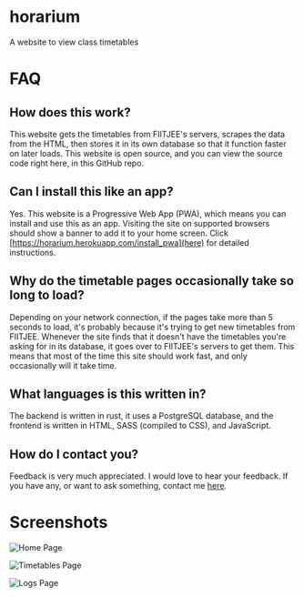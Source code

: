 # horarium
A website to view class timetables

# FAQ

## How does this work?

This website gets the timetables from FIITJEE's servers, scrapes the data from the HTML, then stores it in its own database so that it function faster on later loads. This website is open source, and you can view the source code right here, in this GitHub repo.

## Can I install this like an app?

Yes. This website is a Progressive Web App (PWA), which means you can install and use this as an app. Visiting the site on supported browsers should show a banner to add it to your home screen. Click [https://horarium.herokuapp.com/install_pwa](here) for detailed instructions.

## Why do the timetable pages occasionally take so long to load?
Depending on your network connection, if the pages take more than 5 seconds to load, it's probably because it's trying to get new timetables from FIITJEE. Whenever the site finds that it doesn't have the timetables you're asking for in its database, it goes over to FIITJEE's servers to get them. This means that most of the time this site should work fast, and only occasionally will it take time.

## What languages is this written in?

The backend is written in rust, it uses a PostgreSQL database, and the frontend is written in HTML, SASS (compiled to CSS), and JavaScript.

## How do I contact you?

Feedback is very much appreciated. I would love to hear your feedback. If you have any, or want to ask something, contact me [here](mailto:aravk33@pm.me).

# Screenshots
![Home Page](https://i.imgur.com/09HTTrp.png)

![Timetables Page](https://i.imgur.com/W5Qj4ej.png)

![Logs Page](https://i.imgur.com/dTfEL65.png)
